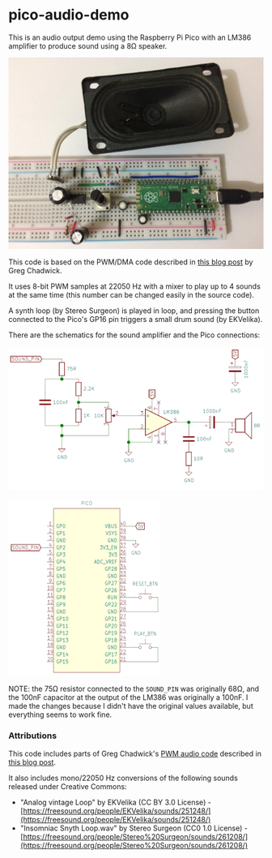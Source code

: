 # pico-audio-demo

This is an audio output demo using the Raspberry Pi Pico with an LM386
amplifier to produce sound using a 8Ω speaker.

![Breadborad with Pico and LM386 amplifier](images/breadboard.jpg)

This code is based on the PWM/DMA code described in [this blog
post](https://gregchadwick.co.uk/blog/playing-with-the-pico-pt3/) by
Greg Chadwick.

It uses 8-bit PWM samples at 22050 Hz with a mixer to play up to 4
sounds at the same time (this number can be changed easily in the
source code).

A synth loop (by Stereo Surgeon) is played in loop, and pressing the
button connected to the Pico's GP16 pin triggers a small drum sound
(by EKVelika).

There are the schematics for the sound amplifier and the Pico
connections:

![Schematics for the sound amplifier](images/amp-schematic.png)

![Schematics for the Pico connections](images/pico-schematic.png)

NOTE: the 75Ω resistor connected to the `SOUND_PIN` was originally
68Ω, and the 100nF capacitor at the output of the LM386 was originally
a 100nF. I made the changes because I didn't have the original values
available, but everything seems to work fine.

### Attributions

This code includes parts of Greg Chadwick's [PWM audio
code](https://github.com/GregAC/pico-stuff/tree/main/pwm_audio)
described in [this blog
post](https://gregchadwick.co.uk/blog/playing-with-the-pico-pt3/).

It also includes mono/22050 Hz conversions of the following sounds released under Creative Commons:

- "Analog vintage Loop" by EKVelika (CC BY 3.0 License) - [https://freesound.org/people/EKVelika/sounds/251248/](https://freesound.org/people/EKVelika/sounds/251248/)
- "Insomniac Snyth Loop.wav" by Stereo Surgeon (CC0 1.0 License) - [https://freesound.org/people/Stereo%20Surgeon/sounds/261208/](https://freesound.org/people/Stereo%20Surgeon/sounds/261208/)
